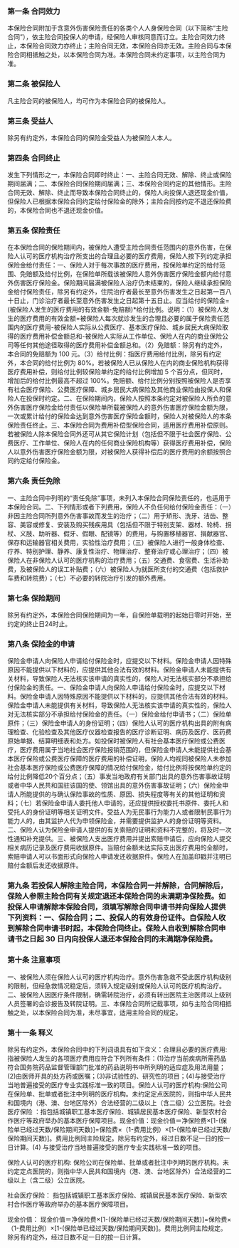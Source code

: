 ### 第一条 合同效力
本保险合同附加于含意外伤害保险责任的各类个人人身保险合同（以下简称“主险合同”），依主险合同投保人的申请，经保险人审核同意而订立。主险合同效力终止，本保险合同效力亦终止；主险合同无效，本保险合同亦无效。主险合同与本保险合同相抵触之处，以本保险合同为准。本保险合同未约定事项，以主险合同为准。

### 第二条 被保险人
凡主险合同的被保险人，均可作为本保险合同的被保险人。

### 第三条 受益人
除另有约定外，本保险合同的保险金受益人为被保险人本人。

### 第四条 合同终止
发生下列情形之一，本保险合同即时终止：一、主险合同无效、解除、终止或保险期间届满；二、本保险合同保险期间届满；三、本保险合同约定的其他情形。主险合同无效、解除、终止而导致本保险合同终止的，保险人向投保人退还现金价值，但保险人已根据本保险合同约定给付保险金的除外；主险合同按约定不退还保险费的，本保险合同也不退还现金价值。

### 第五条 保险责任
在本保险合同的保险期间内，被保险人遭受主险合同责任范围内的意外伤害，在保险人认可的医疗机构治疗所支出的合理且必要的医疗费用，保险人按下列约定承担保险金给付责任：一、保险人对于每次事故的医疗费用，按保险单约定的给付范围、免赔额及给付比例，在保险单所载该被保险人意外伤害医疗保险金额内给付意外伤害医疗保险金。保险期间届满被保险人治疗仍未结束的，保险人继续承担保险金给付保险责任，除另有约定外，住院治疗者最长至意外伤害发生之日起第一百八十日止，门诊治疗者最长至意外伤害发生之日起第十五日止。应当给付的保险金=(被保险人发生的医疗费用的有效金额-免赔额)*给付比例。说明：（1）被保险人发生的医疗费用的有效金额=被保险人每次就诊发生的合理且必要的属于保险责任范围内的医疗费用-被保险人实际从公费医疗、基本医疗保险、城乡居民大病保险取得的医疗费用补偿金额总和-被保险人实际从工作单位、保险人在内的商业保险公司等任何其他途径取得的医疗费用补偿金额总和。（2）免赔额：除另有约定外，本合同的免赔额为 100 元。（3）给付比例：指医疗费用给付比例，除另有约定外，本合同的给付比例为 80%。若被保险人已从保险人在内的商业保险机构获得医疗费用补偿，则给付比例较保险单约定的给付比例增加 5 个百分点，但同时，增加后的给付比例最高不超过 100%。免赔额、给付比例分别按照被保险人是否享有社会医疗保险、公费医疗保障、城乡居民大病保险及其他商业保险由投保人和保险人在投保时约定。二、在保险期间内，保险人按照本条约定对被保险人所负的意外伤害医疗保险金给付责任以保险单所载被保险人的意外伤害医疗保险金额为限，一次或累计给付的保险金达到意外伤害医疗保险金额时，保险人对被保险人的本条保险责任终止。三、本保险合同为费用补偿型保险合同，适用医疗费用补偿原则。若被保险人除本保险合同外还可从其它保险计划（包括但不限于社会医疗保险、公费医疗、工作单位、保险人在内的任何商业保险机构等）获得医疗费用补偿，保险人以意外伤害医疗保险金额为限，对被保险人获得补偿后的医疗费用的余额按照合同约定给付保险金。

### 第六条 责任免除
一、主险合同中列明的“责任免除”事项，未列入本保险合同保险责任的，也适用于本保险合同。二、下列情形或者下列费用，保险人不负任何给付保险金责任：（一）非因主险合同所列意外伤害事故而发生的治疗；（二）用于矫形、洗牙、洁齿、整容、美容或修复、安装及购买残疾用具（包括但不限于特别支架、器材、轮椅、拐杖、义肢、助听器、假牙、假眼、配镜等）的费用，与购置移植器官、捐献器官、保存和运输器官相关费用，实验性治疗费用；（三）被保险人进行一般身体检查、疗养、特别护理、静养、康复性治疗、物理治疗、整脊治疗或心理治疗；（四）被保险人在非保险人认可的医疗机构的治疗费用；（五）交通费、食宿费、生活补助费，及被保险人的误工补贴费；（六）被保险人为就医所支付的交通费（包括救护车费和转院费）；（七）不必要的转院治疗引发的额外费用。

### 第七条 保险期间
除另有约定外，本保险合同保险期间为一年，自保险单载明的起始日零时开始，至约定的终止日24时止。

### 第八条 保险金的申请
保险金申请人向保险人申请给付保险金时，应提交以下材料。保险金申请人因特殊原因不能提供以下材料的，应提供其他合法有效的材料。保险金申请人未能提供有关材料，导致保险人无法核实该申请的真实性的，保险人对无法核实部分不承担给付保险金的责任。一、保险金申请人向保险人申请给付保险金时，应提交以下材料。保险金申请人因特殊原因不能提供以下材料的，应提供其他合法有效的材料。保险金申请人未能提供有关材料，导致保险人无法核实该申请的真实性的，保险人对无法核实部分不承担给付保险金的责任。（一）保险金给付申请书；（二）保险单原件；（三）保险金申请人的身份证明；（四）保险人认可的医疗机构出具的附有病理检查、化验检查及其他医疗仪器检查报告的医疗诊断证明、病历及医疗、医药费原始单据、结算明细表和处方。如投保时被保险人有社会基本医疗保险或公费医疗，医疗费用属于当地社会医疗保险报销范围的，但保险金申请人未能提供社会基本医疗保险或公费医疗保障的医疗费用的补偿证明，保险人均视同被保险人未参加社会基本医疗保险或公费医疗保障的情况给付保险金，给付比例将按保险单约定的给付比例降低20个百分点；（五）事发当地政府有关部门出具的意外伤害事故证明或者中华人民共和国驻该国的使、领馆出具的意外伤害事故证明；（六）保险金申请人所能提供的与确认保险事故的性质、原因、损失程度等有关的其他证明和资料；（七）若保险金申请人委托他人申请的，还应提供授权委托书原件、委托人和受托人的身份证明等相关证明文件。受益人为无民事行为能力人或者限制民事行为能力人的，由其监护人代为申领保险金，并需要提供监护人的身份证明等资料。二、保险人认为保险金申请人提供的有关索赔的证明和资料不完整的，将及时一次性通知补充提供。三、被保险人支出医疗费用并提出索赔申请后，应向保险人提交相关病历记录及医疗费用收据原件。当赔付金额未达实际支出医疗费用的全额时，索赔申请人可以书面形式向保险人申请发还收据原件。保险人在加盖印戳并注明已赔付金额后发还收据原件。

### 第九条 若投保人解除主险合同，本保险合同一并解除，合同解除后，保险人参照主险合同有关规定退还本保险合同的未满期净保险费。如投保人申请解除本保险合同，须填写解除合同申请书并向保险人提供下列资料：一、保险合同；二、投保人的有效身份证件。自保险人收到解除合同申请书时起，本保险合同终止。保险人自收到解除合同申请书之日起 30 日内向投保人退还本保险合同的未满期净保险费。

### 第十条 注意事项
一、被保险人须在保险人认可的医疗机构治疗。意外伤害急救不受此医疗机构级别的限制，但经急救情况稳定后，须转入规定级别或保险人认可的医疗机构治疗。二、被保险人因医疗条件限制，确需转院治疗，必须有转出医院主治医师以上级别人员签署的会诊报告及转院证明。三、本保险合同所记载事项，如与主险合同相抵触之处，以本保险合同为准，未尽事宜，适用主险合同的规定。

### 第十一条 释义
除另有约定外，本保险合同中的下列词语具有如下含义：合理且必要的医疗费用:指被保险人发生的各项医疗费用应符合下列所有条件：(1)治疗当前疾病所需药品符合国务院药品监督管理部门批准的药品说明书中所列明的适应症及用法用量；(2)由医师开具的处方药或医嘱；(3)非试验性的、研究性的项目；(4)与接受治疗当地普遍接受的医疗专业实践标准一致的项目。保险人认可的医疗机构:保险公司在保险单、批单或者批注中列明的医疗机构。未约定定点医院的，则指中华人民共和国境内（港、澳、台地区除外）合法经营的二级以上（含二级）公立医院。社会医疗保险 ：指包括城镇职工基本医疗保险、城镇居民基本医疗保险、新型农村合作医疗等政府举办的基本医疗保障项目。现金价值：现金价值＝净保险费×[1-(保险单已经过天数/保险期间天数)]=保险费×（1-费用比例）×[1-(保险单已经过天数/保险期间天数)]。费用比例同主险规定。除另有约定外，经过日数不足一日的按一日计算。(4) 与接受治疗当地普遍接受的医疗专业实践标准一致的项目。

保险人认可的医疗机构: 保险公司在保险单、批单或者批注中列明的医疗机构。未约定定点医院的，则指中华人民共和国境内（港、澳、台地区除外）合法经营的二级以上（含二级）公立医院。

社会医疗保险： 指包括城镇职工基本医疗保险、城镇居民基本医疗保险、新型农村合作医疗等政府举办的基本医疗保障项目。

现金价值： 现金价值＝净保险费×[1-(保险单已经过天数/保险期间天数)]=保险费×（1-费用比例）×[1-(保险单已经过天数/保险期间天数)]。费用比例同主险规定。除另有约定外，经过日数不足一日的按一日计算。